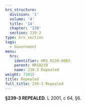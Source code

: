 ```yaml
---
hrs_structure:
  division: '1'
  volume: '4'
  title: '14'
  chapter: '239'
  section: 239-3
type: hrs_section
tags:
  - Government
menu:
  hrs:
    identifier: HRS_0239-0003
    parent: HRS0239
    name: 239-3 Repealed
weight: 71015
title: Repealed
full_title: 239-3 Repealed
---
```

**§239-3 REPEALED.** L 2001, c 64, §6.